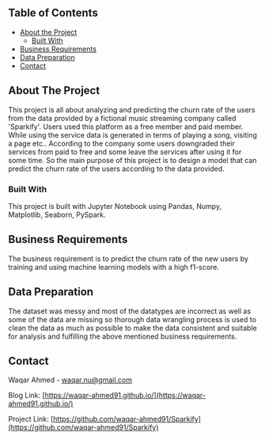 <!-- TABLE OF CONTENTS -->
## Table of Contents

* [About the Project](#about-the-project)
  * [Built With](#built-with)
* [Business Requirements](#business-requirements)
* [Data Preparation](#data-preparation)
* [Contact](#contact)


<!-- ABOUT THE PROJECT -->
## About The Project
This project is all about analyzing and predicting the churn rate of the users from the data provided by a fictional music streaming company called 'Sparkify'. Users used this platform as a free member and paid member. While using the service data is generated in terms of playing a song, visiting a page etc.. According to the company some users downgraded their services from paid to free and some leave the services after using it for some time. So the main purpose of this project is to design a model that can predict the churn rate of the users according to the data provided.
<!-- Built With -->
### Built With
This project is built with Jupyter Notebook using Pandas, Numpy, Matplotlib, Seaborn, PySpark.
<!-- Business Requirements -->
## Business Requirements
The business requirement is to predict the churn rate of the new users by training and using machine learning models with a high f1-score.
<!-- Data Preparation -->
## Data Preparation
The dataset was messy and most of the datatypes are incorrect as well as some of the data are missing so thorough data wrangling process is used to clean the data as much as possible to make the data consistent and suitable for analysis and fulfilling the above mentioned business requirements.

<!-- CONTACT -->
## Contact

Waqar Ahmed - waqar.nu@gmail.com

Blog Link: [https://waqar-ahmed91.github.io/](https://waqar-ahmed91.github.io/)

Project Link: [https://github.com/waqar-ahmed91/Sparkify](https://github.com/waqar-ahmed91/Sparkify)
